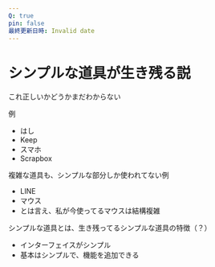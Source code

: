 ```yaml
---
Q: true
pin: false
最終更新日時: Invalid date
---
```

# シンプルな道具が生き残る説

これ正しいかどうかまだわからない

例

- はし  
- Keep  
- スマホ  
- Scrapbox  

複雑な道具も、シンプルな部分しか使われてない例

- LINE  
- マウス  
- とは言え、私が今使ってるマウスは結構複雑  

シンプルな道具とは、生き残ってるシンプルな道具の特徴（？）

- インターフェイスがシンプル  
- 基本はシンプルで、機能を追加できる